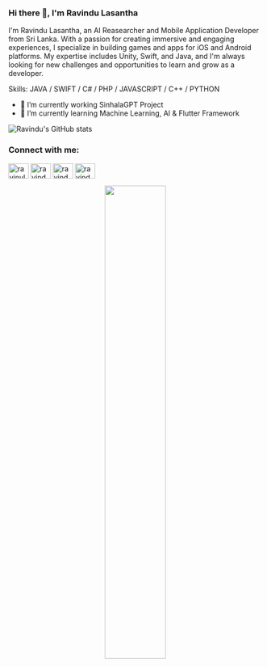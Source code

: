 ### Hi there 👋, I'm Ravindu Lasantha

I'm Ravindu Lasantha, an AI Reasearcher and Mobile Application Developer from Sri Lanka. With a passion for creating immersive and engaging experiences, I specialize in building games and apps for iOS and Android platforms. My expertise includes Unity, Swift, and Java, and I'm always looking for new challenges and opportunities to learn and grow as a developer. 

Skills: JAVA / SWIFT / C# / PHP / JAVASCRIPT / C++ / PYTHON

- 🔭 I’m currently working SinhalaGPT Project
- 🌱 I’m currently learning Machine Learning, AI & Flutter Framework

![Ravindu's GitHub stats](https://github-readme-stats.vercel.app/api?username=ravindulasantha&show_icons=true&theme=transparent)

<h3 align="left">Connect with me:</h3>
<p align="left">
<a href="https://twitter.com/ravinulasantha" target="blank"><img align="center" src="https://raw.githubusercontent.com/rahuldkjain/github-profile-readme-generator/master/src/images/icons/Social/twitter.svg" alt="ravinulasantha" height="30" width="40" /></a>
<a href="https://linkedin.com/in/ravindu-lasantha-45765a1a0" target="blank"><img align="center" src="https://raw.githubusercontent.com/rahuldkjain/github-profile-readme-generator/master/src/images/icons/Social/linked-in-alt.svg" alt="ravindu-lasantha-45765a1a0" height="30" width="40" /></a>
<a href="https://fb.com/ravindu.lasantha.31" target="blank"><img align="center" src="https://raw.githubusercontent.com/rahuldkjain/github-profile-readme-generator/master/src/images/icons/Social/facebook.svg" alt="ravindu.lasantha.31" height="30" width="40" /></a>
<a href="https://instagram.com/ravindu99lasa" target="blank"><img align="center" src="https://raw.githubusercontent.com/rahuldkjain/github-profile-readme-generator/master/src/images/icons/Social/instagram.svg" alt="ravindu99lasa" height="30" width="40" /></a>
</p>

<p align="center">
<img width="49%" src="https://github-readme-stats.vercel.app/api/top-langs/?username=ravindulasantha&layout=compact&theme=transparent&langs_count=6" />
</p>

